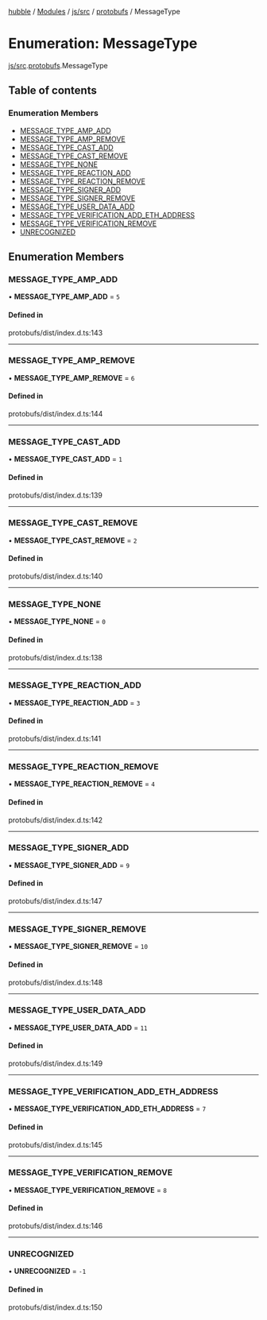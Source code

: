 [hubble](../README.md) / [Modules](../modules.md) / [js/src](../modules/js_src.md) / [protobufs](../modules/js_src.protobufs.md) / MessageType

# Enumeration: MessageType

[js/src](../modules/js_src.md).[protobufs](../modules/js_src.protobufs.md).MessageType

## Table of contents

### Enumeration Members

- [MESSAGE\_TYPE\_AMP\_ADD](js_src.protobufs.MessageType.md#message_type_amp_add)
- [MESSAGE\_TYPE\_AMP\_REMOVE](js_src.protobufs.MessageType.md#message_type_amp_remove)
- [MESSAGE\_TYPE\_CAST\_ADD](js_src.protobufs.MessageType.md#message_type_cast_add)
- [MESSAGE\_TYPE\_CAST\_REMOVE](js_src.protobufs.MessageType.md#message_type_cast_remove)
- [MESSAGE\_TYPE\_NONE](js_src.protobufs.MessageType.md#message_type_none)
- [MESSAGE\_TYPE\_REACTION\_ADD](js_src.protobufs.MessageType.md#message_type_reaction_add)
- [MESSAGE\_TYPE\_REACTION\_REMOVE](js_src.protobufs.MessageType.md#message_type_reaction_remove)
- [MESSAGE\_TYPE\_SIGNER\_ADD](js_src.protobufs.MessageType.md#message_type_signer_add)
- [MESSAGE\_TYPE\_SIGNER\_REMOVE](js_src.protobufs.MessageType.md#message_type_signer_remove)
- [MESSAGE\_TYPE\_USER\_DATA\_ADD](js_src.protobufs.MessageType.md#message_type_user_data_add)
- [MESSAGE\_TYPE\_VERIFICATION\_ADD\_ETH\_ADDRESS](js_src.protobufs.MessageType.md#message_type_verification_add_eth_address)
- [MESSAGE\_TYPE\_VERIFICATION\_REMOVE](js_src.protobufs.MessageType.md#message_type_verification_remove)
- [UNRECOGNIZED](js_src.protobufs.MessageType.md#unrecognized)

## Enumeration Members

### MESSAGE\_TYPE\_AMP\_ADD

• **MESSAGE\_TYPE\_AMP\_ADD** = ``5``

#### Defined in

protobufs/dist/index.d.ts:143

___

### MESSAGE\_TYPE\_AMP\_REMOVE

• **MESSAGE\_TYPE\_AMP\_REMOVE** = ``6``

#### Defined in

protobufs/dist/index.d.ts:144

___

### MESSAGE\_TYPE\_CAST\_ADD

• **MESSAGE\_TYPE\_CAST\_ADD** = ``1``

#### Defined in

protobufs/dist/index.d.ts:139

___

### MESSAGE\_TYPE\_CAST\_REMOVE

• **MESSAGE\_TYPE\_CAST\_REMOVE** = ``2``

#### Defined in

protobufs/dist/index.d.ts:140

___

### MESSAGE\_TYPE\_NONE

• **MESSAGE\_TYPE\_NONE** = ``0``

#### Defined in

protobufs/dist/index.d.ts:138

___

### MESSAGE\_TYPE\_REACTION\_ADD

• **MESSAGE\_TYPE\_REACTION\_ADD** = ``3``

#### Defined in

protobufs/dist/index.d.ts:141

___

### MESSAGE\_TYPE\_REACTION\_REMOVE

• **MESSAGE\_TYPE\_REACTION\_REMOVE** = ``4``

#### Defined in

protobufs/dist/index.d.ts:142

___

### MESSAGE\_TYPE\_SIGNER\_ADD

• **MESSAGE\_TYPE\_SIGNER\_ADD** = ``9``

#### Defined in

protobufs/dist/index.d.ts:147

___

### MESSAGE\_TYPE\_SIGNER\_REMOVE

• **MESSAGE\_TYPE\_SIGNER\_REMOVE** = ``10``

#### Defined in

protobufs/dist/index.d.ts:148

___

### MESSAGE\_TYPE\_USER\_DATA\_ADD

• **MESSAGE\_TYPE\_USER\_DATA\_ADD** = ``11``

#### Defined in

protobufs/dist/index.d.ts:149

___

### MESSAGE\_TYPE\_VERIFICATION\_ADD\_ETH\_ADDRESS

• **MESSAGE\_TYPE\_VERIFICATION\_ADD\_ETH\_ADDRESS** = ``7``

#### Defined in

protobufs/dist/index.d.ts:145

___

### MESSAGE\_TYPE\_VERIFICATION\_REMOVE

• **MESSAGE\_TYPE\_VERIFICATION\_REMOVE** = ``8``

#### Defined in

protobufs/dist/index.d.ts:146

___

### UNRECOGNIZED

• **UNRECOGNIZED** = ``-1``

#### Defined in

protobufs/dist/index.d.ts:150
